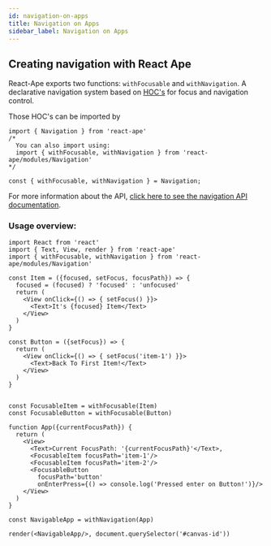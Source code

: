 ```yaml
---
id: navigation-on-apps
title: Navigation on Apps
sidebar_label: Navigation on Apps
---
```


## Creating navigation with React Ape

React-Ape exports two functions: `withFocusable` and `withNavigation`. A declarative navigation system based on [HOC's](https://reactjs.org/docs/higher-order-components.html) for focus and navigation control.

Those HOC's can be imported by

```JS
import { Navigation } from 'react-ape'
/* 
  You can also import using: 
  import { withFocusable, withNavigation } from 'react-ape/modules/Navigation'
*/

const { withFocusable, withNavigation } = Navigation;
```

For more information about the API, [click here to see the navigation API documentation](/docs/apis-navigation).

### Usage overview:

```JS
import React from 'react'
import { Text, View, render } from 'react-ape'
import { withFocusable, withNavigation } from 'react-ape/modules/Navigation'

const Item = ({focused, setFocus, focusPath}) => {
  focused = (focused) ? 'focused' : 'unfocused'
  return (
    <View onClick={() => { setFocus() }}>
      <Text>It's {focused} Item</Text>
    </View>
  )
}

const Button = ({setFocus}) => {
  return (
    <View onClick={() => { setFocus('item-1') }}>
      <Text>Back To First Item!</Text>
    </View>
  )
}


const FocusableItem = withFocusable(Item)
const FocusableButton = withFocusable(Button)

function App({currentFocusPath}) {
  return (
    <View>
      <Text>Current FocusPath: '{currentFocusPath}'</Text>,
      <FocusableItem focusPath='item-1'/>
      <FocusableItem focusPath='item-2'/>
      <FocusableButton
        focusPath='button'
        onEnterPress={() => console.log('Pressed enter on Button!')}/>
    </View>
  )
}

const NavigableApp = withNavigation(App)

render(<NavigableApp/>, document.querySelector('#canvas-id'))
```